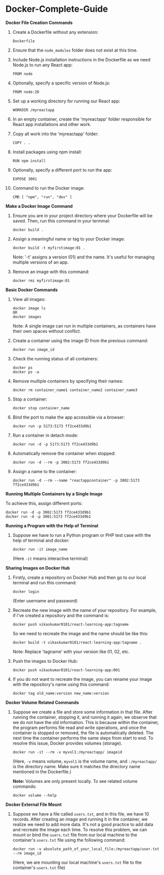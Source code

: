# Docker-Complete-Guide

**Docker File Creation Commands**

1. Create a Dockerfile without any extension:  
   ```
   Dockerfile
   ```

2. Ensure that the `node_modules` folder does not exist at this time.

3. Include Node.js installation instructions in the Dockerfile as we need Node.js to run any React app:  
   ```
   FROM node
   ```

4. Optionally, specify a specific version of Node.js:  
   ```
   FROM node:20
   ```

5. Set up a working directory for running our React app:  
   ```
   WORKDIR /myreactapp
   ```

6. In an empty container, create the 'myreactapp' folder responsible for React app installations and other work.

7. Copy all work into the 'myreactapp' folder:  
   ```
   COPY . .
   ```

8. Install packages using npm install:  
   ```
   RUN npm install
   ```

9. Optionally, specify a different port to run the app:  
   ```
   EXPOSE 3001
   ```

10. Command to run the Docker image:  
    ```
    CMD [ "npm", "run", "dev" ]
    ```

**Make a Docker Image Command**

1. Ensure you are in your project directory where your Dockerfile will be saved. Then, run this command in your terminal:  
   ```
   docker build .
   ```

2. Assign a meaningful name or tag to your Docker image:  
   ```
   docker build -t myfirstimage:01 .
   ```
   Note: '-t' assigns a version (01) and the name. It's useful for managing multiple versions of an app.

3. Remove an image with this command:  
   ```
   docker rmi myfirstimage:01
   ```

**Basic Docker Commands**

1. View all images:  
   ```
   docker image ls
   OR
   docker images
   ```
   Note: A single image can run in multiple containers, as containers have their own spaces without conflict.

2. Create a container using the image ID from the previous command:  
   ```
   docker run image_id
   ```

3. Check the running status of all containers:  
   ```
   docker ps
   docker ps -a
   ```

4. Remove multiple containers by specifying their names:  
   ```
   docker rm container_name1 container_name2 container_name3
   ```

5. Stop a container:  
   ```
   docker stop container_name
   ```

6. Bind the port to make the app accessible via a browser:  
   ```
   docker run -p 5173:5173 ff2ce433d9b1
   ```

7. Run a container in detach mode:  
   ```
   docker run -d -p 5173:5173 ff2ce433d9b1
   ```

8. Automatically remove the container when stopped:  
   ```
   docker run -d --rm -p 3002:5173 ff2ce433d9b1
   ```

9. Assign a name to the container:  
   ```
   docker run -d --rm --name "reactappcontainer" -p 3002:5173 ff2ce433d9b1
   ```

**Running Multiple Containers by a Single Image**

To achieve this, assign different ports:  
   ```
   docker run -d -p 3002:5173 ff2ce433d9b1
   docker run -d -p 3001:5173 ff2ce433d9b1
   ```
**Running a Program with the Help of Terminal**

1. Suppose we have to run a Python program or PHP test case with the help of terminal and docker:  
   ```
   docker run -it image_name
   ```
   (Here `-it` means interactive terminal)

**Sharing Images on Docker Hub**

1. Firstly, create a repository on Docker Hub and then go to our local terminal and run this command:  
   ```
   docker login
   ```
   (Enter username and password)

2. Recreate the new image with the name of your repository. For example, if I've created a repository and the command is:
   ```
   docker push vikaskumar0101/react-learning-app:tagname
   ```
   So we need to recreate the image and the name should be like this:
   ```
   docker build -t vikaskumar0101/react-learning-app:tagname .
   ```
   Note: Replace 'tagname' with your version like 01, 02, etc.

3. Push the images to Docker Hub:
   ```
   docker push vikaskumar0101/react-learning-app:001
   ```

4. If you do not want to recreate the image, you can rename your image with the repository's name using this command:
   ```
   docker tag old_name:version new_name:version
   ```

**Docker Volume Related Commands**

1. Suppose we create a file and store some information in that file. After running the container, stopping it, and running it again, we observe that we do not have the old information. This is because within the container, the program performs file read and write operations, and once the container is stopped or removed, the file is automatically deleted. The next time the container performs the same steps from start to end. To resolve this issue, Docker provides volumes (storage).
   ```
   docker run -it --rm -v myvol1:/myreactapp/ imageid
   ```
   (Here, `-v` means volume, `myvol1` is the volume name, and `:/myreactapp/` is the directory name. Make sure it matches the directory name mentioned in the Dockerfile.)

   **Note:** Volumes are only present locally. To see related volume commands:
   ```
   docker volume --help
   ```

**Docker External File Mount**

1. Suppose we have a file called `users.txt`, and in this file, we have 10 records. After creating an image and running it in the container, we realize we need to add more data. It's not a good practice to add data and recreate the image each time. To resolve this problem, we can mount or bind the `users.txt` file from our local machine to the container's `users.txt` file using the following command:
   ```
   docker run -v absolute_path_of_your_local_file:/myreactapp/user.txt --rm image_id
   ```
   (Here, we are mounting our local machine's `users.txt` file to the container's `users.txt` file)
